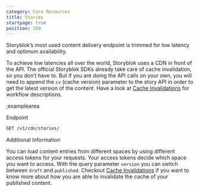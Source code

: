 ```yaml
---
category: Core Resources
title: Stories
startpage: true
position: 100
---
```


Storyblok’s most used content delivery endpoint is trimmed for low latency and optimum availability.

To achieve low latencies all over the world, Storyblok uses a CDN in front of the API. The official Storyblok SDKs already take care of cache invalidation, so you don’t have to. But if you are doing the API calls on your own, you will need to append the `cv` (cache version) parameter to the story API in order to get the latest version of the content. Have a look at [Cache Invalidations](#cache-invalidations) for workflow descriptions.

;examplearea

Endpoint

```bash
GET /v1/cdn/stories/
```

Additional Information

You can load content entries from different spaces by using different access tokens for your requests. Your access tokens decide which space you want to access. With the query parameter `version` you can switch between `draft` and `published`. Checkout [Cache Invalidations](#cache-invalidations) if you want to know more about how you are able to invalidate the cache of your published content.